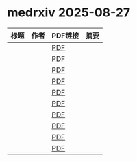 # medrxiv 2025-08-27

| 标题 | 作者 | PDF链接 |  摘要 |
|------|------|--------|------|
|  |  | [PDF](https://doi.org/10.1101/2025.08.19.25333995) |  |
|  |  | [PDF](https://doi.org/10.1101/2025.06.25.25330295) |  |
|  |  | [PDF](https://doi.org/10.1101/2025.08.07.25333238) |  |
|  |  | [PDF](https://doi.org/10.1101/2025.05.20.25328046) |  |
|  |  | [PDF](https://doi.org/10.1101/2025.08.11.25333429) |  |
|  |  | [PDF](https://doi.org/10.1101/2025.08.22.25334214) |  |
|  |  | [PDF](https://doi.org/10.1101/2025.04.02.25325102) |  |
|  |  | [PDF](https://doi.org/10.1101/2025.08.13.25333584) |  |
|  |  | [PDF](https://doi.org/10.1101/2025.08.22.25334256) |  |
|  |  | [PDF](https://doi.org/10.1101/2025.08.22.25334184) |  |
